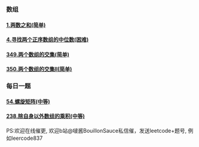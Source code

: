 ### 数组

#### [1.两数之和(简单)](https://github.com/HelloSummer5/LeetCodeDemo/blob/master/src/com/leetcode/md/array/LeetCode001.md)
#### [4.寻找两个正序数组的中位数(困难)](https://github.com/HelloSummer5/LeetCodeDemo/blob/master/src/com/leetcode/md/array/LeetCode004.md)
#### [349.两个数组的交集(简单)](https://github.com/HelloSummer5/LeetCodeDemo/blob/master/src/com/leetcode/md/array/LeetCode349.md)
#### [350.两个数组的交集II(简单)](https://github.com/HelloSummer5/LeetCodeDemo/blob/master/src/com/leetcode/md/array/LeetCode349.md)

### 每日一题
#### [54.螺旋矩阵(中等)](https://github.com/HelloSummer5/LeetCodeDemo/blob/master/src/com/leetcode/md/everyday/LeetCode54.md)
#### [238.除自身以外数组的乘积(中等)](https://github.com/HelloSummer5/LeetCodeDemo/blob/master/src/com/leetcode/md/everyday/LeetCode238.md)





PS:欢迎在线催更, 欢迎b站@啵酱BouillonSauce私信催，发送leetcode+题号,  例如leercode837
